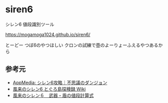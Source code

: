 # siren6
シレン6 値段識別ツール

https://mogamoga1024.github.io/siren6/

とーどー
つぼ6のやつほしい
クロンの試練で壺のよーりょーふえるやつあるから

## 参考元

* [AppMedia: シレン6攻略｜不思議のダンジョン](https://appmedia.jp/shiren6/)
* [風来のシレン6 とぐろ島探検録 Wiki](https://shiren6.game-info.wiki/)
* [風来のシレン６　武器・盾の値段計算式](https://note.com/shiny_llama970/n/n8469520feb5f)

